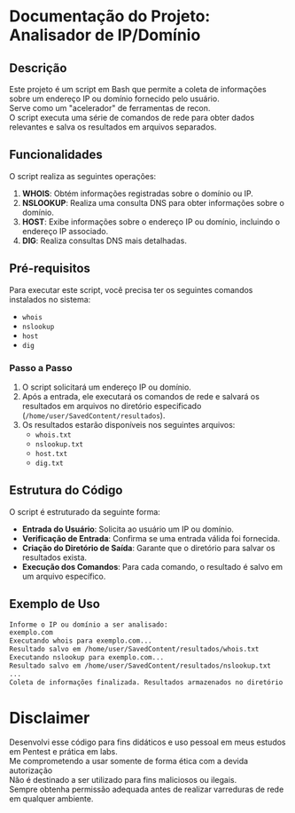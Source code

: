 # Documentação do Projeto: Analisador de IP/Domínio

## Descrição

Este projeto é um script em Bash que permite a coleta de informações sobre um endereço IP ou domínio fornecido pelo usuário.  
Serve como um "acelerador" de ferramentas de recon.  
O script executa uma série de comandos de rede para obter dados relevantes e salva os resultados em arquivos separados.  

## Funcionalidades

O script realiza as seguintes operações:

1. **WHOIS**: Obtém informações registradas sobre o domínio ou IP.
2. **NSLOOKUP**: Realiza uma consulta DNS para obter informações sobre o domínio.
3. **HOST**: Exibe informações sobre o endereço IP ou domínio, incluindo o endereço IP associado.
4. **DIG**: Realiza consultas DNS mais detalhadas.

## Pré-requisitos

Para executar este script, você precisa ter os seguintes comandos instalados no sistema:

- `whois`
- `nslookup`
- `host`
- `dig`

### Passo a Passo

1. O script solicitará um endereço IP ou domínio.
2. Após a entrada, ele executará os comandos de rede e salvará os resultados em arquivos no diretório especificado (`/home/user/SavedContent/resultados`).
3. Os resultados estarão disponíveis nos seguintes arquivos:
    - `whois.txt`
    - `nslookup.txt`
    - `host.txt`
    - `dig.txt`

## Estrutura do Código

O script é estruturado da seguinte forma:

- **Entrada do Usuário**: Solicita ao usuário um IP ou domínio.
- **Verificação de Entrada**: Confirma se uma entrada válida foi fornecida.
- **Criação do Diretório de Saída**: Garante que o diretório para salvar os resultados exista.
- **Execução dos Comandos**: Para cada comando, o resultado é salvo em um arquivo específico.

## Exemplo de Uso

```bash
Informe o IP ou domínio a ser analisado:
exemplo.com
Executando whois para exemplo.com...
Resultado salvo em /home/user/SavedContent/resultados/whois.txt
Executando nslookup para exemplo.com...
Resultado salvo em /home/user/SavedContent/resultados/nslookup.txt
...
Coleta de informações finalizada. Resultados armazenados no diretório '/home/user/SavedContent/resultados'.
```

# Disclaimer

Desenvolvi esse código para fins didáticos e uso pessoal em meus estudos em Pentest e prática em labs.  
Me comprometendo a usar somente de forma ética com a devida autorização  
Não é destinado a ser utilizado para fins maliciosos ou ilegais.  
Sempre obtenha permissão adequada antes de realizar varreduras de rede em qualquer ambiente.
